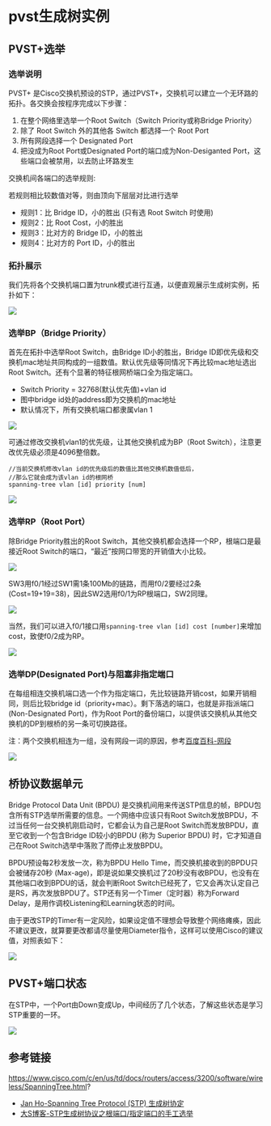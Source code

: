 # pvst生成树实例

## PVST+选举

### 选举说明

PVST+ 是Cisco交换机预设的STP，通过PVST+，交换机可以建立一个无环路的拓扑。各交换会按程序完成以下步骤：

1. 在整个网络里选举一个Root Switch（Switch Priority或称Bridge Priority）
2. 除了 Root Switch 外的其他各 Switch 都选择一个 Root Port
3. 所有网段选择一个 Designated Port
4. 把没成为Root Port或Designated Port的端口成为Non-Desiganted Port，这些端口会被禁用，以去防止环路发生

交换机间各端口的选举规则:

若规则相比较数值对等，则由顶向下层层对比进行选举

* 规则1：比 Bridge ID，小的胜出 (只有选 Root Switch 时使用)
* 规则2：比 Root Cost，小的胜出
* 规则3：比对方的 Bridge ID，小的胜出
* 规则4：比对方的 Port ID，小的胜出

### 拓扑展示

我们先将各个交换机端口置为trunk模式进行互通，以便直观展示生成树实例，拓扑如下：

![](https://i.postimg.cc/ZKC1Nyj2/Snipaste-2019-11-08-20-57-25.png)

### 选举BP（Bridge Priority）

首先在拓扑中选举Root Switch，由Bridge ID小的胜出，Bridge ID即优先级和交换机mac地址共同构成的一组数值。默认优先级等同情况下再比较mac地址选出Root Switch。还有个显著的特征根网桥端口全为指定端口。

* Switch Priority = 32768(默认优先值)+vlan id
* 图中bridge id处的address即为交换机的mac地址
* 默认情况下，所有交换机端口都隶属vlan 1

![](https://i.postimg.cc/Y9xB9bpS/11-02.png)

可通过修改交换机vlan1的优先级，让其他交换机成为BP（Root Switch），注意更改优先级必须是4096整倍数。

```
//当前交换机修改vlan id的优先级后的数值比其他交换机数值低后，
//那么它就会成为该vlan id的根网桥
spanning-tree vlan [id] priority [num]
```

![](https://i.postimg.cc/Sxk9rGLR/45-46.png)


### 选举RP（Root Port）

除Bridge Priority胜出的Root Switch，其他交换机都会选择一个RP，根端口是最接近Root Switch的端口，“最近”按网口带宽的开销值大小比较。

![](https://i.postimg.cc/qMQjgCBC/49-17.png)

SW3用f0/1经过SW1需1条100Mb的链路，而用f0/2要经过2条(Cost=19+19=38)，因此SW2选用f0/1为RP根端口，SW2同理。

![](https://i.postimg.cc/RhcPdw1y/40-28.png)

当然，我们可以进入f0/1接口用`spanning-tree vlan [id] cost [number]`来增加cost，致使f0/2成为RP。

![](https://i.postimg.cc/4N6Qnz1H/Snipaste-2019-11-09-23-02-08.png)

### 选举DP(Designated Port)与阻塞非指定端口

在每组相连交换机端口选一个作为指定端口，先比较链路开销cost，如果开销相同，则后比较bridge id（priority+mac）。剩下落选的端口，也就是非指派端口(Non-Designated Port)，作为Root Port的备份端口，以提供该交换机从其他交换机的DP到根桥的另一条可切换路径。

注：两个交换机相连为一组，没有网段一词的原因，参考[百度百科-网段](https://baike.baidu.com/item/%E7%BD%91%E6%AE%B5)

![](https://i.postimg.cc/1590mFw3/a19.png)


  ## 桥协议数据单元

Bridge Protocol Data Unit (BPDU) 是交换机间用来传送STP信息的帧，BPDU包含所有STP选举所需要的信息。一个网络中应该只有Root Switch发放BPDU，不过当任何一台交换机刚启动时，它都会认为自己是Root Switch而发放BPDU，直至它收到一个包含Bridge ID较小的BPDU (称为 Superior BPDU) 时，它才知道自己在Root Switch选举中落败了而停止发放BPDU。

BPDU预设每2秒发放一次，称为BPDU Hello Time，而交换机接收到的BPDU只会被储存20秒 (Max-age)，即是说如果交换机过了20秒没有收BPDU，也没有在其他端口收到BPDU的话，就会判断Root Switch已经死了，它又会再次认定自己是RS，再次发放BPDU了。STP还有另一个Timer（定时器）称为Forward Delay，是用作调校Listening和Learning状态的时间。

由于更改STP的Timer有一定风险，如果设定值不理想会导致整个网络瘫痪，因此不建议更改，就算要更改都请尽量使用Diameter指令，这样可以使用Cisco的建议值，对照表如下：

![](https://i.postimg.cc/59gcTFmQ/56-10.png)

## PVST+端口状态

在STP中，一个Port由Down变成Up，中间经历了几个状态，了解这些状态是学习STP重要的一环。

![](https://i.postimg.cc/PxrsKmR4/6-03.png)

## 参考链接

https://www.cisco.com/c/en/us/td/docs/routers/access/3200/software/wireless/SpanningTree.html?


* [Jan Ho-Spanning Tree Protocol (STP) 生成树协定](https://www.jannet.hk/zh-Hans/post/spanning-tree-protocol-stp/#stp)
* [大S博客-STP生成树协议之根端口/指定端口的手工选举](http://www.slyar.com/blog/stp-port-election.html)
